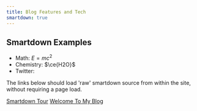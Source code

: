 ```yaml
---
title: Blog Features and Tech
smartdown: true
---
```



## Smartdown Examples

- Math: $E=mc^2$
- Chemistry: $\ce{H2O}$
- Twitter: [](https://twitter.com/githubeng/status/841700346086883328&showMedia)


The links below should load 'raw' smartdown source from within the site, without requiring a page load.

[Smartdown Tour](:@raw/SmartdownTour/)
[Welcome To My Blog](:@raw/WelcomeToMyBlog/)
